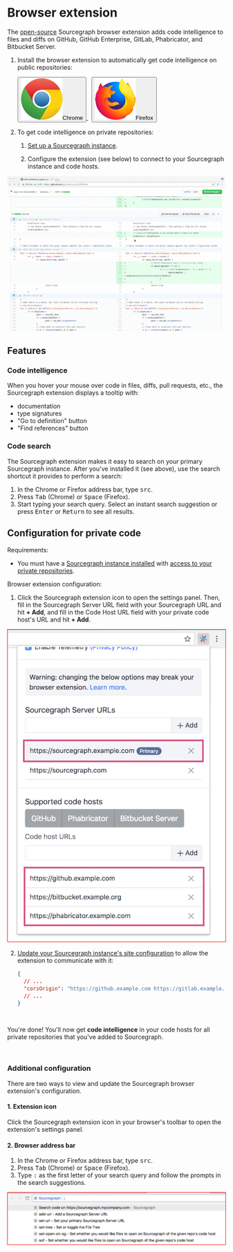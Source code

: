 # Browser extension

The [open-source](https://github.com/sourcegraph/browser-extensions) Sourcegraph
browser extension adds code intelligence to files and diffs on GitHub, GitHub
Enterprise, GitLab, Phabricator, and Bitbucket Server.

1.  Install the browser extension to automatically get code intelligence on public repositories:

    <div id="integrations-btns" class="btn-group">

    <!-- TODO!(sqs): fix buttons -->
    <a target="_blank" href="https://chrome.google.com/webstore/detail/sourcegraph/dgjhfomjieaadpoljlnidmbgkdffpack">
    <button class="btn btn-outline-primary align-items-center">
        <img src="img/chrome.svg"/>Chrome
    </button>
    </a>
    <span>&nbsp;</span>
    <a target="_blank" href="https://addons.mozilla.org/en-US/firefox/addon/sourcegraph/">
    <button class="btn btn-outline-primary align-items-center">
        <img src="img/firefox.svg"/>Firefox
    </button>
    </a>

    </div>

2.  To get code intelligence on private repositories:

    1.  [Set up a Sourcegraph instance](/admin/install).

    2.  Configure the extension (see below) to connect to your Sourcegraph instance and code hosts. <!-- TODO!(sqs): clean this up -->

<img src="img/GitHubCodeReview.gif" style="margin-left:0;margin-right:0;"/>

## Features

### Code intelligence

When you hover your mouse over code in files, diffs, pull requests, etc., the Sourcegraph extension displays a tooltip with:

- documentation
- type signatures
- "Go to definition" button
- "Find references" button

### Code search

The Sourcegraph extension makes it easy to search on your primary Sourcegraph instance. After you've installed it (see above), use the search shortcut it provides to perform a search:

1.  In the Chrome or Firefox address bar, type <kbd>src</kbd>.
2.  Press <kbd>Tab</kbd> (Chrome) or <kbd>Space</kbd> (Firefox).
3.  Start typing your search query. Select an instant search suggestion or press <kbd>Enter</kbd> or <kbd>Return</kbd> to see all results.

## Configuration for private code

Requirements:

- You must have a [Sourcegraph instance installed](/admin/install) with [access to your private repositories](/admin/repo/add).

Browser extension configuration:

1.  Click the Sourcegraph extension icon to open the settings panel. Then, fill in the Sourcegraph Server URL field with your Sourcegraph URL and hit **+ Add**, and fill in the Code Host URL field with your private code host's URL and hit **+ Add**.

<img src="img/SourcegraphExtensionConfiguration.png" style="border: 1px solid red"/>

2.  [Update your Sourcegraph instance's site configuration](/admin/site_config) to allow the extension to communicate with it:

    ```json
    {
      // ...
      "corsOrigin": "https://github.example.com https://gitlab.example.com https://bitbucket.example.org https://phabricator.example.com"
      // ...
    }
    ```

<br />

You're done! You'll now get **code intelligence** in your code hosts for all private repositories that you've added to Sourcegraph.

<br />

### Additional configuration

There are two ways to view and update the Sourcegraph browser extension's configuration.

#### 1. Extension icon

Click the Sourcegraph extension icon in your browser's toolbar to open the extension's settings panel.

#### 2. Browser address bar

1.  In the Chrome or Firefox address bar, type <kbd>src</kbd>.
2.  Press <kbd>Tab</kbd> (Chrome) or <kbd>Space</kbd> (Firefox).
3.  Type <kbd>:</kbd> as the first letter of your search query and follow the prompts in the search suggestions.

<img src="img/AddressBarConfiguration.png" style="border: 1px solid red"/>
